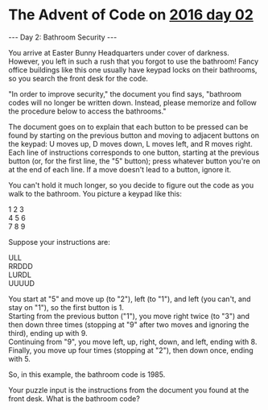 # The Advent of Code on [2016 day 02](https://adventofcode.com/2016/day/2)

--- Day 2: Bathroom Security ---

You arrive at Easter Bunny Headquarters under cover of darkness. However, you left in such a rush that you forgot to use the bathroom! Fancy office buildings like this one usually have keypad locks on their bathrooms, so you search the front desk for the code.

"In order to improve security," the document you find says, "bathroom codes will no longer be written down.  Instead, please memorize and follow the procedure below to access the bathrooms."

The document goes on to explain that each button to be pressed can be found by starting on the previous button and moving to adjacent buttons on the keypad: U moves up, D moves down, L moves left, and R moves right. Each line of instructions corresponds to one button, starting at the previous button (or, for the first line, the "5" button); press whatever button you're on at the end of each line. If a move doesn't lead to a button, ignore it.

You can't hold it much longer, so you decide to figure out the code as you walk to the bathroom. You picture a keypad like this:

1 2 3\
4 5 6\
7 8 9

Suppose your instructions are:

ULL\
RRDDD\
LURDL\
UUUUD

You start at "5" and move up (to "2"), left (to "1"), and left (you can't, and stay on "1"), so the first button is 1.\
Starting from the previous button ("1"), you move right twice (to "3") and then down three times (stopping at "9" after two moves and ignoring the third), ending up with 9.\
Continuing from "9", you move left, up, right, down, and left, ending with 8.\
Finally, you move up four times (stopping at "2"), then down once, ending with 5.

So, in this example, the bathroom code is 1985.

Your puzzle input is the instructions from the document you found at the front desk. What is the bathroom code?